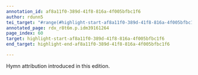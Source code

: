 ```yaml
---
annotation_id: af8a11f0-389d-41f8-816a-4f005bfbc1f6
author: rdunn5
tei_target: "#range(#highlight-start-af8a11f0-389d-41f8-816a-4f005bfbc1f6, #highlight-end-af8a11f0-389d-41f8-816a-4f005bfbc1f6)"
annotated_page: rdx_r8t6m.p.idm39161264
page_index: 60
target: highlight-start-af8a11f0-389d-41f8-816a-4f005bfbc1f6
end_target: highlight-end-af8a11f0-389d-41f8-816a-4f005bfbc1f6

---
```

Hymn attribution introduced in this edition.